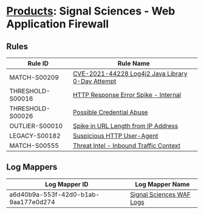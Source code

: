 # [Products](README.md): Signal Sciences - Web Application Firewall

## Rules

|Rule ID|Rule Name|
|----|----|
|MATCH-S00209|[CVE-2021-44228 Log4j2 Java Library 0-Day Attempt](../rules/MATCH-S00209.md)|
|THRESHOLD-S00016|[HTTP Response Error Spike - Internal](../rules/THRESHOLD-S00016.md)|
|THRESHOLD-S00026|[Possible Credential Abuse](../rules/THRESHOLD-S00026.md)|
|OUTLIER-S00010|[Spike in URL Length from IP Address](../rules/OUTLIER-S00010.md)|
|LEGACY-S00182|[Suspicious HTTP User-Agent](../rules/LEGACY-S00182.md)|
|MATCH-S00555|[Threat Intel - Inbound Traffic Context](../rules/MATCH-S00555.md)|


## Log Mappers

|Log Mapper ID|Log Mapper Name|
|----|----|
|a6d40b9a-553f-42d0-b1ab-9aa177e0d274|[Signal Sciences WAF Logs](../mappings/a6d40b9a-553f-42d0-b1ab-9aa177e0d274.md)|


